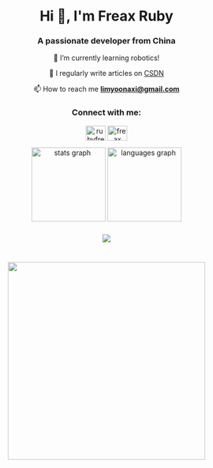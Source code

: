 <h1 align="center">Hi 👋, I'm Freax Ruby</h1>
<h3 align="center">A passionate developer from China</h3>
<div align="center">
🌱 I’m currently learning robotics!

📝 I regularly write articles on [CSDN](https://blog.csdn.net/qq_38155541?spm=1010.2135.3001.5421)

📫 How to reach me **limyoonaxi@gmail.com**

<h3 align="center">Connect with me:</h3>
<p align="center">
<a href="https://linkedin.com/in/rubyfreax" target="blank"><img align="center" src="https://raw.githubusercontent.com/rahuldkjain/github-profile-readme-generator/master/src/images/icons/Social/linked-in-alt.svg" alt="rubyfreax" height="30" width="40" /></a>
<a href="https://kaggle.com/freaxruby" target="blank"><img align="center" src="https://raw.githubusercontent.com/rahuldkjain/github-profile-readme-generator/master/src/images/icons/Social/kaggle.svg" alt="freax ruby" height="30" width="40" /></a>
</p>
</div>
<div align="center">
  <img src="https://github-readme-stats.vercel.app/api?username=H-Freax&hide_title=false&hide_rank=false&show_icons=true&include_all_commits=true&count_private=true&disable_animations=false&theme=dracula&locale=en&hide_border=false" height="150" alt="stats graph"  />
  <img src="https://github-readme-stats.vercel.app/api/top-langs?username=H-Freax&locale=en&hide_title=false&layout=compact&card_width=320&langs_count=5&theme=dracula&hide_border=false" height="150" alt="languages graph"  />
</div>

###

<div align="center">
  <img src="https://profile-counter.glitch.me/H-Freax/count.svg?"  />
</div>

###

<br clear="both">

<div align="center">
  <img height="400" src="https://user-images.githubusercontent.com/74038190/225813708-98b745f2-7d22-48cf-9150-083f1b00d6c9.gif"  />
</div>

###
